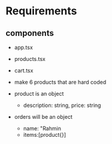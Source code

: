 # Requirements
## components
- app.tsx
- products.tsx
- cart.tsx

- make 6 products that are hard coded

- product is an object
    - description: string, price: string

- orders will be an object
    - name: "Rahmin
    - items:[product{}]